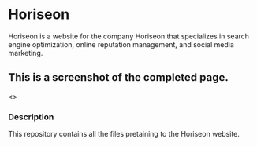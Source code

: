 # Horiseon
 
Horiseon is a website for the company Horiseon that specializes in search engine optimization, online reputation management, and social media marketing.

## This is a screenshot of the completed page.
<>

### Description

This repository contains all the files pretaining to the Horiseon website.